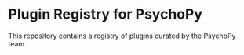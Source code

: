 # Plugin Registry for PsychoPy

This repository contains a registry of plugins curated by the PsychoPy team. 


